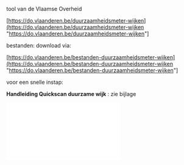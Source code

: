 tool van de Vlaamse Overheid  

\[<https://do.vlaanderen.be/duurzaamheidsmeter-wijken](https://do.vlaanderen.be/duurzaamheidsmeter-wijken> "<https://do.vlaanderen.be/duurzaamheidsmeter-wijken>"\]

bestanden: download via:  

\[<https://do.vlaanderen.be/bestanden-duurzaamheidsmeter-wijken](https://do.vlaanderen.be/bestanden-duurzaamheidsmeter-wijken> "<https://do.vlaanderen.be/bestanden-duurzaamheidsmeter-wijken>"\]

voor een snelle instap:  

**Handleiding Quickscan duurzame wijk** : zie bijlage

![Handleiding_Quickscan_Duurzame_Wijken_v1.1(1).pdf](.attachments.19892395/Handleiding_Quickscan_Duurzame_Wijken_v1.1%281%29.pdf)

